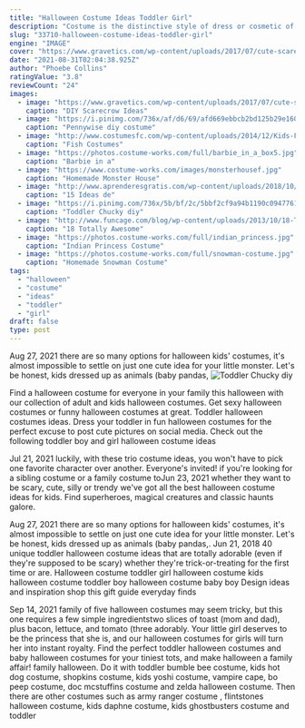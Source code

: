 ```yaml
---
title: "Halloween Costume Ideas Toddler Girl"
description: "Costume is the distinctive style of dress or cosmetic of an individual or group that reflects class, gender, profession, ethnicity, nationality, activity or epoch. In short costume is a cultural visual of the people. The term also was traditionally used to describe typical appropriate clothing for certain activities, such as riding costume, swimming costume, dance costume, and evening costume."
slug: "33710-halloween-costume-ideas-toddler-girl"
engine: "IMAGE"
cover: "https://www.gravetics.com/wp-content/uploads/2017/07/cute-scarecrow-costume-tutu.jpg"
date: "2021-08-31T02:04:38.925Z"
author: "Phoebe Collins"
ratingValue: "3.8"
reviewCount: "24"
images:
  - image: "https://www.gravetics.com/wp-content/uploads/2017/07/cute-scarecrow-costume-tutu.jpg"
    caption: "DIY Scarecrow Ideas"
  - image: "https://i.pinimg.com/736x/af/d6/69/afd669ebbcb2bd125b29e160e55a3006.jpg"
    caption: "Pennywise diy costume"
  - image: "http://www.costumesfc.com/wp-content/uploads/2014/12/Kids-Fish-Costume.jpg"
    caption: "Fish Costumes"
  - image: "https://photos.costume-works.com/full/barbie_in_a_box5.jpg"
    caption: "Barbie in a"
  - image: "https://www.costume-works.com/images/monsterhousef.jpg"
    caption: "Homemade Monster House"
  - image: "http://www.aprenderesgratis.com/wp-content/uploads/2018/10/disfraz-halloween-bebe-ideas.jpg"
    caption: "15 Ideas de"
  - image: "https://i.pinimg.com/736x/5b/bf/2c/5bbf2cf9a94b1190c094776191710370--diy-costumes-costume-halloween.jpg"
    caption: "Toddler Chucky diy"
  - image: "http://www.funcage.com/blog/wp-content/uploads/2013/10/18-Totally-Awesome-Kids-Halloween-Costumes-005.jpg"
    caption: "18 Totally Awesome"
  - image: "https://photos.costume-works.com/full/indian_princess.jpg"
    caption: "Indian Princess Costume"
  - image: "https://photos.costume-works.com/full/snowman-costume.jpg"
    caption: "Homemade Snowman Costume"
tags:
  - "halloween"
  - "costume"
  - "ideas"
  - "toddler"
  - "girl"
draft: false
type: post
---
```


Aug 27, 2021 there are so many options for halloween kids' costumes, it's almost impossible to settle on just one cute idea for your little monster. Let's be honest, kids dressed up as animals (baby pandas,
![Toddler Chucky diy](https://i.pinimg.com/736x/5b/bf/2c/5bbf2cf9a94b1190c094776191710370--diy-costumes-costume-halloween.jpg "Toddler Chucky diy")

Find a halloween costume for everyone in your family this halloween with our collection of adult and kids halloween costumes. Get sexy halloween costumes or funny halloween costumes at great. Toddler halloween costumes ideas. Dress your toddler in fun halloween costumes for the perfect excuse to post cute pictures on social media. Check out the following toddler boy and girl halloween costume ideas
<!--inArticleAds-->

<!--galleryOne-->

Jul 21, 2021 luckily, with these trio costume ideas, you won't have to pick one favorite character over another. Everyone's invited! if you're looking for a sibling costume or a family costume toJun 23, 2021 whether they want to be scary, cute, silly or trendy we've got all the best halloween costume ideas for kids. Find superheroes, magical creatures and classic haunts galore.
<!--inArticleAds-->

<!--galleryTwo-->

Aug 27, 2021 there are so many options for halloween kids' costumes, it's almost impossible to settle on just one cute idea for your little monster. Let's be honest, kids dressed up as animals (baby pandas,. Jun 21, 2018 40 unique toddler halloween costume ideas that are totally adorable (even if they're supposed to be scary) whether they're trick-or-treating for the first time or are. Halloween costume toddler girl halloween costume kids halloween costume toddler boy halloween costume baby boy  Design ideas and inspiration shop this gift guide everyday finds
<!--galleryThree-->

Sep 14, 2021 family of five halloween costumes may seem tricky, but this one requires a few simple ingredientstwo slices of toast (mom and dad), plus bacon, lettuce, and tomato (three adorably. Your little girl deserves to be the princess that she is, and our halloween costumes for girls will turn her into instant royalty. Find the perfect toddler halloween costumes and baby halloween costumes for your tiniest tots, and make halloween a family affair! family halloween. Do it with toddler bumble bee costume, kids hot dog costume, shopkins costume, kids yoshi costume, vampire cape, bo peep costume, doc mcstuffins costume and zelda halloween costume. Then there are other costumes such as army ranger costume , flintstones halloween costume, kids daphne costume, kids ghostbusters costume and toddler